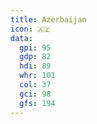 ```yaml
---
title: Azerbaijan
icon: 🇦🇿
data:
  gpi: 95
  gdp: 82
  hdi: 89
  whr: 101
  col: 37
  gci: 98
  gfs: 194
---
```

